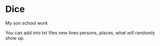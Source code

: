 # Dice
My son school work

You can add into txt files new lines persons, places, what will randomly show up.
